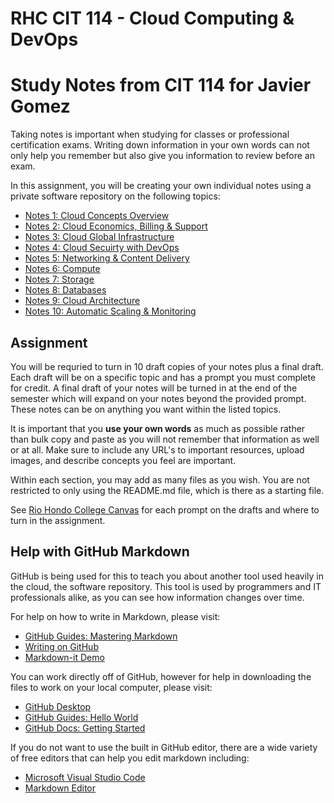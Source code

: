 # RHC CIT 114 - Cloud Computing &amp; DevOps
# Study Notes from CIT 114 for Javier Gomez

Taking notes is important when studying for classes or professional certification exams. Writing down information in your own words can not only help you remember but also give you information to review before an exam.

In this assignment, you will be creating your own individual notes using a private software repository on the following topics:

* [Notes 1: Cloud Concepts Overview](https://github.com/javiergomez1/RHC_CIT114/blob/main/Notes%2001:%20Cloud%20Concepts%20Overview.md)
* [Notes 2: Cloud Economics, Billing & Support](notes02.md)
* [Notes 3: Cloud Global Infrastructure](notes03/README.md)
* [Notes 4: Cloud Secuirty with DevOps](notes04/README.md)
* [Notes 5: Networking & Content Delivery](notes05/README.md)
* [Notes 6: Compute](notes06/README.md)
* [Notes 7: Storage](notes07/README.md)
* [Notes 8: Databases](notes08/README.md)
* [Notes 9: Cloud Architecture](notes09/README.md)
* [Notes 10: Automatic Scaling & Monitoring](notes10/README.md)

## Assignment

You will be requried to turn in 10 draft copies of your notes plus a final draft. Each draft will be on a specific topic and has a prompt you must complete for credit. A final draft of your notes will be turned in at the end of the semester which will expand on your notes beyond the provided prompt. These notes can be on anything you want within the listed topics.

It is important that you **use your own words** as much as possible rather than bulk copy and paste as you will not remember that information as well or at all. Make sure to include any URL's to important resources, upload images, and describe concepts you feel are important.

Within each section, you may add as many files as you wish. You are not restricted to only using the README.md file, which is there as a starting file.

See [Rio Hondo College Canvas](https://riohondo.instructure.com) for each prompt on the drafts and where to turn in the assignment.

## Help with GitHub Markdown

GitHub is being used for this to teach you about another tool used heavily in the cloud, the software repository. This tool is used by programmers and IT professionals alike, as you can see how information changes over time.

For help on how to write in Markdown, please visit:

* [GitHub Guides: Mastering Markdown](https://guides.github.com/features/mastering-markdown/)
* [Writing on GitHub](https://docs.github.com/en/github/writing-on-github)
* [Markdown-it Demo](https://markdown-it.github.io/)

You can work directly off of GitHub, however for help in downloading the files to work on your local computer, please visit:

* [GitHub Desktop](https://desktop.github.com/)
* [GitHub Guides: Hello World](https://guides.github.com/activities/hello-world/)
* [GitHub Docs: Getting Started](https://docs.github.com/en/github/getting-started-with-github)

If you do not want to use the built in GitHub editor, there are a wide variety of free editors that can help you edit markdown including:

* [Microsoft Visual Studio Code](https://code.visualstudio.com/)
* [Markdown Editor](https://jbt.github.io/markdown-editor/)
